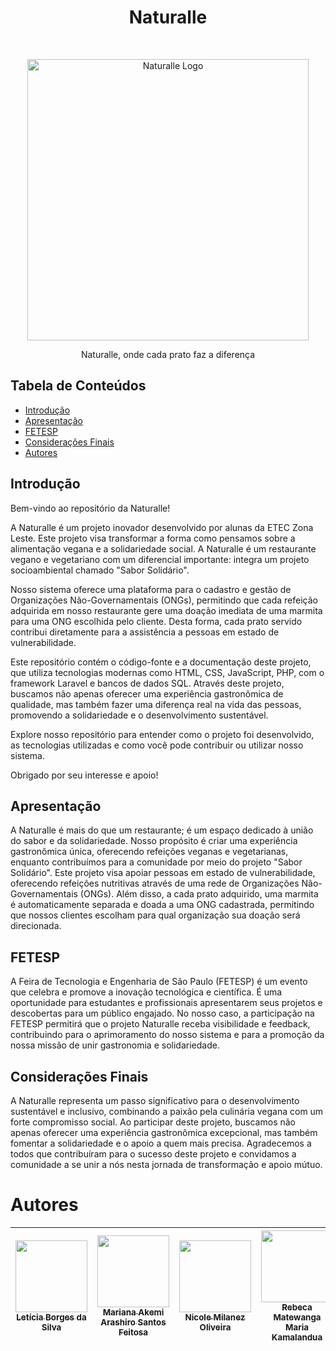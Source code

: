<h1 align="center">Naturalle</h1> <br>
<p align="center">
  <a  href="https://github.com/whoismin/Naturalle">
    <img alt="Naturalle Logo" title="GitPoint" src="imagens/logo.png" width="450">
  </a>
</p>

<p align="center">
  Naturalle, onde cada prato faz a diferença 
</p>

## Tabela de Conteúdos

- [Introdução](#Introdução)
- [Apresentação](#Apresentação)
- [FETESP](#FETESP)
- [Considerações Finais](#Considerações)
- [Autores](#Autores)


## Introdução

Bem-vindo ao repositório da Naturalle!

A Naturalle é um projeto inovador desenvolvido por alunas da ETEC Zona Leste. Este projeto visa transformar a forma como pensamos sobre a alimentação vegana e a solidariedade social. A Naturalle é um restaurante vegano e vegetariano com um diferencial importante: integra um projeto socioambiental chamado "Sabor Solidário".

Nosso sistema oferece uma plataforma para o cadastro e gestão de Organizações Não-Governamentais (ONGs), permitindo que cada refeição adquirida em nosso restaurante gere uma doação imediata de uma marmita para uma ONG escolhida pelo cliente. Desta forma, cada prato servido contribui diretamente para a assistência a pessoas em estado de vulnerabilidade.

Este repositório contém o código-fonte e a documentação deste projeto, que utiliza tecnologias modernas como HTML, CSS, JavaScript, PHP, com o framework Laravel e bancos de dados SQL. Através deste projeto, buscamos não apenas oferecer uma experiência gastronômica de qualidade, mas também fazer uma diferença real na vida das pessoas, promovendo a solidariedade e o desenvolvimento sustentável.

Explore nosso repositório para entender como o projeto foi desenvolvido, as tecnologias utilizadas e como você pode contribuir ou utilizar nosso sistema.

Obrigado por seu interesse e apoio!

## Apresentação

A Naturalle é mais do que um restaurante; é um espaço dedicado à união do sabor e da solidariedade. Nosso propósito é criar uma experiência gastronômica única, oferecendo refeições veganas e vegetarianas, enquanto contribuímos para a comunidade por meio do projeto "Sabor Solidário". Este projeto visa apoiar pessoas em estado de vulnerabilidade, oferecendo refeições nutritivas através de uma rede de Organizações Não-Governamentais (ONGs). Além disso, a cada prato adquirido, uma marmita é automaticamente separada e doada a uma ONG cadastrada, permitindo que nossos clientes escolham para qual organização sua doação será direcionada.

## FETESP

A Feira de Tecnologia e Engenharia de São Paulo (FETESP) é um evento que celebra e promove a inovação tecnológica e científica. É uma oportunidade para estudantes e profissionais apresentarem seus projetos e descobertas para um público engajado. No nosso caso, a participação na FETESP permitirá que o projeto Naturalle receba visibilidade e feedback, contribuindo para o aprimoramento do nosso sistema e para a promoção da nossa missão de unir gastronomia e solidariedade.

## Considerações Finais

A Naturalle representa um passo significativo para o desenvolvimento sustentável e inclusivo, combinando a paixão pela culinária vegana com um forte compromisso social. Ao participar deste projeto, buscamos não apenas oferecer uma experiência gastronômica excepcional, mas também fomentar a solidariedade e o apoio a quem mais precisa. Agradecemos a todos que contribuíram para o sucesso deste projeto e convidamos a comunidade a se unir a nós nesta jornada de transformação e apoio mútuo.

# Autores
| [<img src="https://avatars.githubusercontent.com/u/99838964?v=4" width=115><br><sub>Letícia Borges da Silva</sub>](https://github.com/letiborges2510) |  [<img src="https://avatars.githubusercontent.com/u/99839074?v=4" width=115><br><sub>Mariana Akemi Arashiro Santos Feitosa</sub>](https://github.com/marianafeitosa) | [<img src="https://avatars.githubusercontent.com/u/100323103?v=4" width=115><br><sub>Nicole Milanez Oliveira</sub>](https://github.com/Nimilanez) | [<img src="https://avatars.githubusercontent.com/u/102257709?v=4" width=115><br><sub>Rebeca Matewanga Maria Kamalandua</sub>](https://github.com/RebecaShaUllin26) | [<img src="https://avatars.githubusercontent.com/u/99838930?v=4" width=115><br><sub>Yasmin Pereira Lima Oliveira</sub>](https://github.com/whoismin) 
| :---: | :---: | :---: | :---: | :---: |
